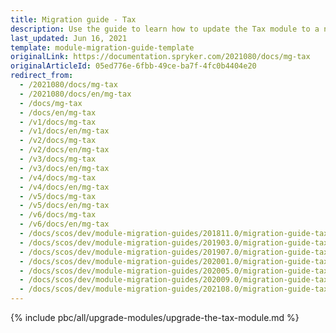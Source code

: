 ```yaml
---
title: Migration guide - Tax
description: Use the guide to learn how to update the Tax module to a newer version.
last_updated: Jun 16, 2021
template: module-migration-guide-template
originalLink: https://documentation.spryker.com/2021080/docs/mg-tax
originalArticleId: 05ed776e-6fbb-49ce-ba7f-4fc0b4404e20
redirect_from:
  - /2021080/docs/mg-tax
  - /2021080/docs/en/mg-tax
  - /docs/mg-tax
  - /docs/en/mg-tax
  - /v1/docs/mg-tax
  - /v1/docs/en/mg-tax
  - /v2/docs/mg-tax
  - /v2/docs/en/mg-tax
  - /v3/docs/mg-tax
  - /v3/docs/en/mg-tax
  - /v4/docs/mg-tax
  - /v4/docs/en/mg-tax
  - /v5/docs/mg-tax
  - /v5/docs/en/mg-tax
  - /v6/docs/mg-tax
  - /v6/docs/en/mg-tax
  - /docs/scos/dev/module-migration-guides/201811.0/migration-guide-tax.html
  - /docs/scos/dev/module-migration-guides/201903.0/migration-guide-tax.html
  - /docs/scos/dev/module-migration-guides/201907.0/migration-guide-tax.html
  - /docs/scos/dev/module-migration-guides/202001.0/migration-guide-tax.html
  - /docs/scos/dev/module-migration-guides/202005.0/migration-guide-tax.html
  - /docs/scos/dev/module-migration-guides/202009.0/migration-guide-tax.html
  - /docs/scos/dev/module-migration-guides/202108.0/migration-guide-tax.html
---
```


{% include pbc/all/upgrade-modules/upgrade-the-tax-module.md %} <!-- To edit, see /_includes/pbc/all/upgrade-modules/upgrade-the-tax-module.md -->
